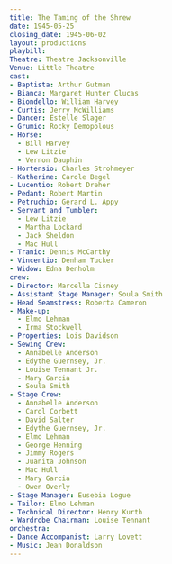 ```yaml
---
title: The Taming of the Shrew
date: 1945-05-25
closing_date: 1945-06-02
layout: productions
playbill:
Theatre: Theatre Jacksonville
Venue: Little Theatre
cast:
- Baptista: Arthur Gutman
- Bianca: Margaret Hunter Clucas
- Biondello: William Harvey
- Curtis: Jerry McWilliams
- Dancer: Estelle Slager
- Grumio: Rocky Demopolous
- Horse:
  - Bill Harvey
  - Lew Litzie
  - Vernon Dauphin
- Hortensio: Charles Strohmeyer
- Katherine: Carole Begel
- Lucentio: Robert Dreher
- Pedant: Robert Martin
- Petruchio: Gerard L. Appy
- Servant and Tumbler:
  - Lew Litzie
  - Martha Lockard
  - Jack Sheldon
  - Mac Hull
- Tranio: Dennis McCarthy
- Vincentio: Denham Tucker
- Widow: Edna Denholm
crew:
- Director: Marcella Cisney
- Assistant Stage Manager: Soula Smith
- Head Seamstress: Roberta Cameron
- Make-up:
  - Elmo Lehman
  - Irma Stockwell
- Properties: Lois Davidson
- Sewing Crew:
  - Annabelle Anderson
  - Edythe Guernsey, Jr.
  - Louise Tennant Jr.
  - Mary Garcia
  - Soula Smith
- Stage Crew:
  - Annabelle Anderson
  - Carol Corbett
  - David Salter
  - Edythe Guernsey, Jr.
  - Elmo Lehman
  - George Henning
  - Jimmy Rogers
  - Juanita Johnson
  - Mac Hull
  - Mary Garcia
  - Owen Overly
- Stage Manager: Eusebia Logue
- Tailor: Elmo Lehman
- Technical Director: Henry Kurth
- Wardrobe Chairman: Louise Tennant
orchestra:
- Dance Accompanist: Larry Lovett
- Music: Jean Donaldson
---
```


